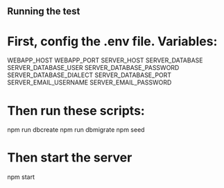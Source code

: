 ## Running the test
# First, config the .env file. Variables:
WEBAPP_HOST
WEBAPP_PORT
SERVER_HOST 
SERVER_DATABASE  
SERVER_DATABASE_USER 
SERVER_DATABASE_PASSWORD
SERVER_DATABASE_DIALECT
SERVER_DATABASE_PORT  
SERVER_EMAIL_USERNAME
SERVER_EMAIL_PASSWORD 

# Then run these scripts:
npm run dbcreate
npm run dbmigrate
npm seed

# Then start the server
npm start